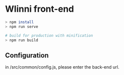 # Wlinni front-end

```bash
> npm install
> npm run serve

# build for production with minification
> npm run build
```

## Configuration

in /src/common/config.js, please enter the back-end url.

